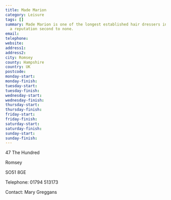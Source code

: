 ```yaml
---
title: Made Marion
category: Leisure
tags: []
summary: Made Marion is one of the longest established hair dressers in the area with
  a reputation second to none.
email: 
telephone: 
website: 
address1: 
address2: 
city: Romsey
county: Hampshire
country: UK
postcode: 
monday-start: 
monday-finish: 
tuesday-start: 
tuesday-finish: 
wednesday-start: 
wednesday-finish: 
thursday-start: 
thursday-finish: 
friday-start: 
friday-finish: 
saturday-start: 
saturday-finish: 
sunday-start: 
sunday-finish: 
---
```

47 The Hundred

Romsey

SO51 8GE

Telephone: 01794 513173

Contact: Mary Greggans


